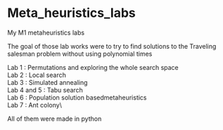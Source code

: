 # Meta_heuristics_labs
My M1 metaheuristics labs

The goal of those lab works were to try to find solutions to the Traveling salesman problem without using polynomial times

Lab 1 : Permutations and exploring the whole search space \
Lab 2 : Local search\
Lab 3 : Simulated annealing\
Lab 4 and 5 : Tabu search\
Lab 6 : Population solution basedmetaheuristics\
Lab 7 : Ant colony\

All of them were made in python
